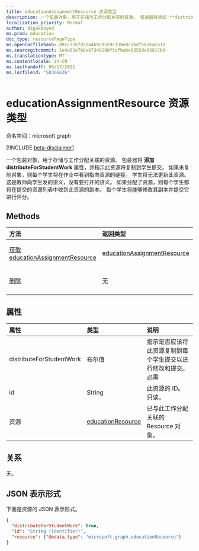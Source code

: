 ```yaml
---
title: educationAssignmentResource 资源类型
description: 一个包装对象，用于存储与工作分配关联的资源。 包装器将添加 **distributeForStudentWork** 属性并指示此资源将
localization_priority: Normal
author: dipakboyed
ms.prod: education
doc_type: resourcePageType
ms.openlocfilehash: 89cc776f932a4b9c0559c130e8c1bdf583eaca1e
ms.sourcegitcommit: 1e9a53e7b8e67349288f5cfbabe8355de83817b0
ms.translationtype: MT
ms.contentlocale: zh-CN
ms.lasthandoff: 08/17/2021
ms.locfileid: "58366636"
---
```

# <a name="educationassignmentresource-resource-type"></a>educationAssignmentResource 资源类型

命名空间：microsoft.graph

[!INCLUDE [beta-disclaimer](../../includes/beta-disclaimer.md)]

一个包装对象，用于存储与工作分配关联的资源。 包装器将 **添加 distributeForStudentWork** 属性，并指示此资源将复制到学生提交。  如果未复制对象，则每个学生将在作业中看到指向资源的链接。 学生将无法更新此资源。 这是教师向学生发的讲义，没有要打开的讲义。 如果分配了资源，则每个学生都将在提交的资源列表中收到此资源的副本。 每个学生将能够修改其副本并提交它进行评分。


## <a name="methods"></a>Methods

| 方法           | 返回类型    |说明|
|:---------------|:--------|:----------|
|[获取 educationAssignmentResource](../api/educationassignmentresource-get.md) | [educationAssignmentResource](educationassignmentresource.md) |读取 **educationAssignmentResource 对象的属性和** 关系。|
|[删除](../api/educationassignmentresource-delete.md) | 无 |删除 **educationAssignmentResource** 对象。 |

## <a name="properties"></a>属性
| 属性     | 类型   |说明|
|:---------------|:--------|:----------|
|distributeForStudentWork|布尔值|指示是否应该将此资源复制到每个学生提交以进行修改和提交。 必需|
|id|String| 此资源的 ID。 只读。|
|资源|[educationResource](educationresource.md)|已与此工作分配关联的 Resource 对象。|

## <a name="relationships"></a>关系
无。


## <a name="json-representation"></a>JSON 表示形式

下面是资源的 JSON 表示形式。

<!-- {
  "blockType": "resource",
  "optionalProperties": [

  ],
  "@odata.type": "microsoft.graph.educationAssignmentResource"
}-->

```json
{
  "distributeForStudentWork": true,
  "id": "String (identifier)",
  "resource": {"@odata.type": "microsoft.graph.educationResource"}
}

```

<!-- uuid: 8fcb5dbc-d5aa-4681-8e31-b001d5168d79
2015-10-25 14:57:30 UTC -->
<!--
{
  "type": "#page.annotation",
  "description": "educationAssignmentResource resource",
  "keywords": "",
  "section": "documentation",
  "tocPath": "",
  "suppressions": []
}
-->


